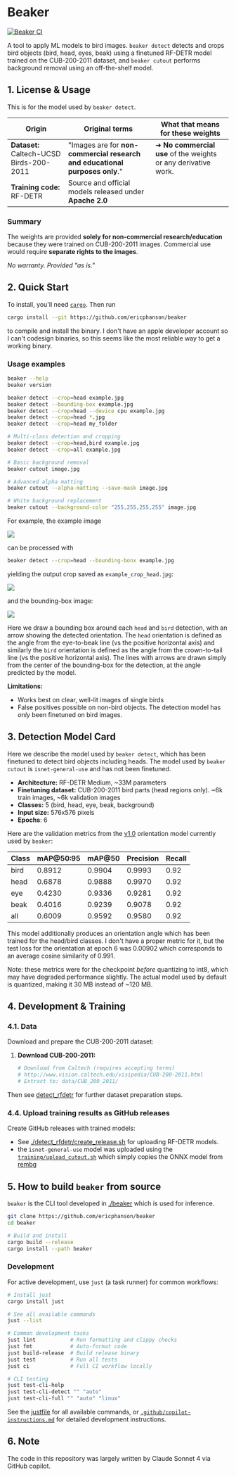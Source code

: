 # Beaker

[![Beaker CI](https://github.com/ericphanson/beaker/actions/workflows/beaker-ci.yml/badge.svg?branch=main)](https://github.com/ericphanson/beaker/actions/workflows/beaker-ci.yml)

A tool to apply ML models to bird images. `beaker detect` detects and crops bird objects (bird, head, eyes, beak) using a finetuned RF-DETR model trained on the CUB-200-2011 dataset, and `beaker cutout` performs background removal using an off-the-shelf model.

## 1. License & Usage

This is for the model used by `beaker detect`.

| Origin | Original terms | What that means for these weights |
|--------|----------------|-----------------------------------|
| **Dataset:** Caltech-UCSD Birds-200-2011 | "Images are for **non-commercial research and educational purposes only**." | ➜ **No commercial use** of the weights or any derivative work. |
| **Training code:** RF-DETR | Source and official models released under **Apache 2.0** |  |

### Summary
The weights are provided **solely for non-commercial research/education** because they were trained on CUB-200-2011 images.
Commercial use would require **separate rights to the images**.

*No warranty. Provided "as is."*

## 2. Quick Start

To install, you'll need [`cargo`](https://doc.rust-lang.org/cargo/getting-started/installation.html). Then run
```bash
cargo install --git https://github.com/ericphanson/beaker
```

to compile and install the binary. I don't have an apple developer account so I can't codesign binaries, so this seems like the most reliable way to get a working binary.

### Usage examples

```bash
beaker --help
beaker version

beaker detect --crop=head example.jpg
beaker detect --bounding-box example.jpg
beaker detect --crop=head --device cpu example.jpg
beaker detect --crop=head *.jpg
beaker detect --crop=head my_folder

# Multi-class detection and cropping
beaker detect --crop=head,bird example.jpg
beaker detect --crop=all example.jpg

# Basic background removal
beaker cutout image.jpg

# Advanced alpha matting
beaker cutout --alpha-matting --save-mask image.jpg

# White background replacement
beaker cutout --background-color "255,255,255,255" image.jpg
```

For example, the example image

![](./example.jpg)

can be processed with

```sh
beaker detect --crop=head --bounding-bonx example.jpg
```

yielding the output crop saved as `example_crop_head.jpg`:

![](./example_crop_head.jpg)

and the bounding-box image:

![](./example_bounding-box.jpg)

Here we draw a bounding box around each `head` and `bird` detection, with an arrow showing the detected orientation. The `head` orientation is defined as the angle from the eye-to-beak line (vs the positive horizontal axis) and similarly the `bird` orientation is defined as the angle from the crown-to-tail line (vs the positive horizontal axis). The lines with arrows are drawn simply from the center of the bounding-box for the detection, at the angle predicted by the model.

**Limitations:**
- Works best on clear, well-lit images of single birds
- False positives possible on non-bird objects. The detection model has _only_ been finetuned on bird images.

## 3. Detection Model Card

Here we describe the model used by `beaker detect`, which has been finetuned to detect bird objects including heads. The model used by `beaker cutout` is `isnet-general-use` and has not been finetuned.

- **Architecture:** RF-DETR Medium, ~33M parameters
- **Finetuning dataset:** CUB-200-2011 bird parts (head regions only). ~6k train images, ~6k validation images
- **Classes:** 5 (bird, head, eye, beak, background)
- **Input size:** 576x576 pixels
- **Epochs**: 6

Here are the validation metrics from the [v1.0](https://github.com/ericphanson/beaker/releases/tag/bird-orientation-detector-v1.0.0) orientation model currently used by `beaker`:

| Class | mAP@50:95 | mAP@50 | Precision | Recall |
|-------|-----------|--------|-----------|--------|
| bird  | 0.8912    | 0.9904 | 0.9993    | 0.92   |
| head  | 0.6878    | 0.9888 | 0.9970    | 0.92   |
| eye   | 0.4230    | 0.9336 | 0.9281    | 0.92   |
| beak  | 0.4016    | 0.9239 | 0.9078    | 0.92   |
| all   | 0.6009    | 0.9592 | 0.9580    | 0.92   |

This model additionally produces an orientation angle which has been trained for the head/bird classes. I don't have a proper metric for it, but the test loss for the orientation at epoch 6 was 0.00902 which corresponds to an average cosine similarity of 0.991.

Note: these metrics were for the checkpoint _before_ quantizing to int8, which may have degraded performance slightly. The actual model used by default is quantized, making it 30 MB instead of ~120 MB.

## 4. Development & Training

### 4.1. Data

Download and prepare the CUB-200-2011 dataset:

1. **Download CUB-200-2011:**
   ```bash
   # Download from Caltech (requires accepting terms)
   # http://www.vision.caltech.edu/visipedia/CUB-200-2011.html
   # Extract to: data/CUB_200_2011/
   ```

Then see [detect_rfdetr](./detect_rfdetr/) for further dataset preparation steps.

### 4.4. Upload training results as GitHub releases

Create GitHub releases with trained models:

- See [./detect_rfdetr/create_release.sh](./detect_rfdetr/create_release.sh) for uploading RF-DETR models.
- the `isnet-general-use` model was uploaded using the [`training/upload_cutout.sh`](./training/upload_cutout.sh) which simply copies the ONNX model from [rembg](https://github.com/danielgatis/rembg)

## 5. How to build `beaker` from source

`beaker` is the CLI tool developed in [./beaker](./beaker/) which is used for inference.

```bash
git clone https://github.com/ericphanson/beaker
cd beaker

# Build and install
cargo build --release
cargo install --path beaker
```

### Development

For active development, use `just` (a task runner) for common workflows:

```bash
# Install just
cargo install just

# See all available commands
just --list

# Common development tasks
just lint           # Run formatting and clippy checks
just fmt            # Auto-format code
just build-release  # Build release binary
just test           # Run all tests
just ci             # Full CI workflow locally

# CLI testing
just test-cli-help
just test-cli-detect "" "auto"
just test-cli-full "" "auto" "linux"
```

See the [justfile](./justfile) for all available commands, or [`.github/copilot-instructions.md`](.github/copilot-instructions.md) for detailed development instructions.

## 6. Note

The code in this repository was largely written by Claude Sonnet 4 via GitHub copilot.
